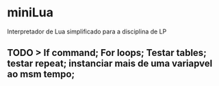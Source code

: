 # miniLua
Interpretador de Lua simplificado para a disciplina de LP

## TODO > If command; For loops; Testar tables; testar repeat; instanciar mais de uma variapvel ao msm tempo;
